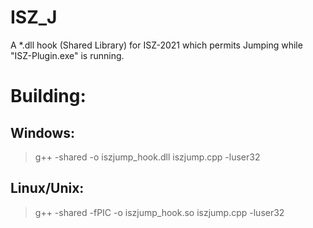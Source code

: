 # ISZ_J
A *.dll hook (Shared Library) for ISZ-2021 which permits Jumping while "ISZ-Plugin.exe" is running.






# Building:
## Windows:
> g++ -shared -o iszjump_hook.dll iszjump.cpp -luser32
## Linux/Unix:
> g++ -shared -fPIC -o iszjump_hook.so iszjump.cpp -luser32
